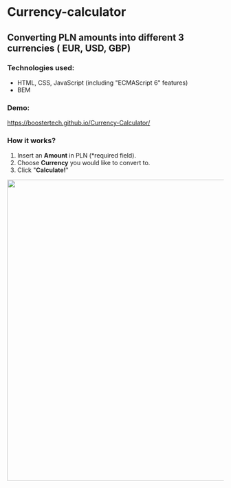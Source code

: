 # Currency-calculator
## Converting PLN amounts into different 3 currencies ( EUR, USD, GBP)
### Technologies used:
- HTML, CSS, JavaScript (including "ECMAScript 6" features)
- BEM
### Demo:
 https://boostertech.github.io/Currency-Calculator/
### How it works?
1. Insert an **Amount** in PLN (*required field).
2. Choose **Currency** you would like to convert to.
3. Click "**Calculate!**"
<p align ="center">
  <img src="https://www.linkpicture.com/q/Animation.gif" width="700"
<p>

